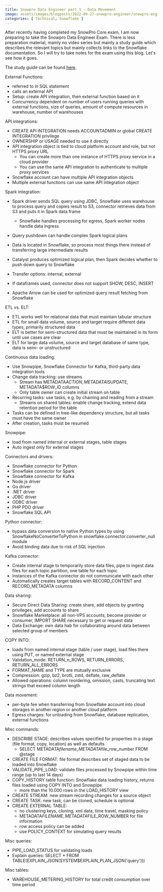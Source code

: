 ```yaml
---
title: Snowpro Data Engineer part 1 - Data Movement
image: assets/images/blogposts/2022-09-27-snowpro-engineer/snowpro-engineer.png
categories: [ Technical, Snowflake ]
---
```


After recently having completed my SnowPro Core exam, I am now preparing to take the Snowpro Data Engineer Exam. There is less preparation material, mainly no video series but mainly a study guide which describes the relevant topics but mainly collects links to the Snowflake documentation. So I will try to take notes for the exam using this blog. Let's see how it goes.

The study guide can be found [here](../assets/documents/snowflake/SnowProDataEngineerStudyGuide_092722.pdf).

External Functions:
- referred to in SQL statement
- calls an external API
- Setup: create API integration, then external function based on it
- Concurrency dependent on number of users running queries with external functions, size of queries, amount of compute resources in warehouse, number of warehouses

API integrations:
- CREATE API INTEGRATION needs ACCOUNTADMIN or global CREATE INTEGRATION privilege
- OWNERSHIP or USAGE needed to use it directly
- API integration object is tied to cloud platform account and role, but not HTTPS proxy URL
    - You can create more than one instance of HTTPS proxy service in a cloud provider
    - You can use the same API integration to authenticate to multiple proxy services
- Snowflake account can have multiple API integration objects
- Multiple external functions can use same API integration object

Spark integration:
- Spark driver sends SQL query using JDBC, Snowflake uses warehouse to process query and copies result to S3, connector retrieves data from S3 and puts it in Spark data frame
    - Snowflake handles processing for egress, Spark worker nodes handle data ingress
- Query pushdown can handle complex Spark logical plans
- Data is located in Snowflake, so process most things there instead of transferring large intermediate results
- Catalyst produces optimized logical plan, then Spark decides whether to push down query to Snowflake
- Transfer options: internal, external
- If dataframes used, connector does not support SHOW, DESC, INSERT

- Apache Arrow can be used for optimized query result fetching from Snowflake

ETL vs. ELT:
- ETL works well for relational data that must maintain tabular structure
- ETL for small data volume, source and target require different data types, primarily structured data
- ELT is better for semi-structured data that must be maintained in its form until use cases are clear
- ELT for large data volume, source and target database of same type, data is semi- or unstructured

Continuous data loading:
- Use Snowpipe, Snowflake Connector for Kafka, third-party data integration tools
- Change data tracking: use streams
    - Stream has METADATA$ACTION, METADATA$ISUPDATE, METADATA$ROW_ID columns
    - Only table owner can create initial stream on table
- Recurring tasks: use tasks, e.g. by chaining and reading from a stream
    - Streams on shared tables: enable change tracking, extend data retention period for the table
- Tasks can be defined in tree-like dependency structure, but all tasks must have the same owner
- After creation, tasks must be resumed

Snowpipe:
- load from named internal or external stages, table stages
- Auto ingest only for external stages

Connectors and drivers:
- Snowflake connector for Python
- Snowflake connector for Spark
- Snowflake connector for Kafka
- Node.js driver
- Go driver
- .NET driver
- JDBC driver
- ODBC driver
- PHP PDO driver
- Snowflake SQL API

Python connector:
- bypass data conversion to native Python types by using SnowflakeNoConverterToPython in snowflake.connector.converter_null module
- Avoid binding data due to risk of SQL injection

Kafka connector:
- Create internal stage to temporarily store data files, pipe to ingest data files for each topic partition, one table for each topic
- Instances of the Kafka connector do not communicate with each other
- Automatically creates target tables with RECORD_CONTENT and RECORD_METADATA columns

Data sharing:
- Secure Direct Data Sharing: create share, add objects by granting privileges, add accounts to share
- Snowflake Marketplace: all non-VPS accounts, become provider or consumer, IMPORT SHARE necessary to get or request data
- Data Exchange: own data hab for collaborating around data between selected group of members

COPY INTO:
- loads from named internal stage (table / user stage), load files there using PUT, or named external stage
- Validation_mode: RETURN_n_ROWS, RETURN_ERRORS, RETURN_ALL_ERRORS
- FORMAT_NAME and TYPE are mutually exclusive
- Compression: gzip, bz2, brotli, zstd, deflate, raw_deflate
- Allowed operations: column reordering, omission, casts, truncating text strings that exceed column length

Data movement:
- per-byte fee when transferring from Snowflake account into cloud storages in another region or another cloud platform
- Egress charges: for unloading from Snowflake, database replication, external functions

Misc commands:
- DESCRIBE STAGE: describes values specified for properties in a stage (file format, copy, location) as well as defaults
    - SELECT METADATA$filename, METADATA$file_row_number FROM @stage
- CREATE FILE FORMAT: file format describes set of staged data to be loaded into Snowflake
- VALIDATE_PIPE_LOAD: validate files processed by Snowpipe within time range (up to last 14 days)
- COPY_HISTORY table function: Snowflake data loading history, returns files loaded using COPY INTO and Snowpipe
    - more than the 10.000 rows in the LOAD_HISTORY view
- CREATE STREAM: new stream recording changes for a source object
- CREATE TASK: new task, can be cloned, schedule is optional
- CREATE EXTERNAL TABLE:
    - no clustering keys, cloning, xml data, time travel, masking policy
    - METADATA$FILENAME, METADATA$FILE_ROW_NUMBER for file information
    - row access policy can be added
    - use POLICY_CONTEXT for simulating query results

Misc queries:
- PIPE_LOAD_STATUS for validating loads
- Explain queries: SELECT * FROM TABLE(EXPLAIN_JSON(SYSTEM$EXPLAIN_PLAN_JSON('query')))

Misc tables:
- WAREHOUSE_METERING_HISTORY for total credit consumption over time period
